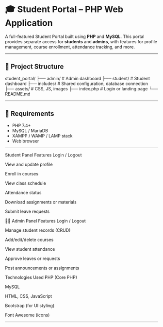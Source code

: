# 🎓 Student Portal – PHP Web Application

A full-featured Student Portal built using **PHP** and **MySQL**. This portal provides separate access for **students** and **admins**, with features for profile management, course enrollment, attendance tracking, and more.

---

## 📁 Project Structure

student_portal/
├── admin/ # Admin dashboard
├── student/ # Student dashboard
├── includes/ # Shared configuration, database connection
├── assets/ # CSS, JS, images
├── index.php # Login or landing page
└── README.md


---

## 🔧 Requirements

- PHP 7.4+
- MySQL / MariaDB
- XAMPP / WAMP / LAMP stack
- Web browser

---
 Student Panel Features
Login / Logout

View and update profile

Enroll in courses

View class schedule

Attendance status

Download assignments or materials

Submit leave requests

👨‍💼 Admin Panel Features
Login / Logout

Manage student records (CRUD)

Add/edit/delete courses

View student attendance

Approve leaves or requests

Post announcements or assignments

Technologies Used
PHP (Core PHP)

MySQL

HTML, CSS, JavaScript

Bootstrap (for UI styling)

Font Awesome (icons)

---


